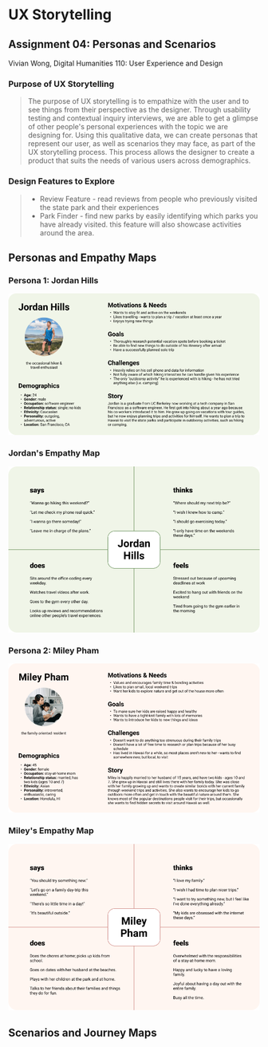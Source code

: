 # UX Storytelling
## Assignment 04: Personas and Scenarios
Vivian Wong, Digital Humanities 110: User Experience and Design

### Purpose of UX Storytelling
> The purpose of UX storytelling is to empathize with the user and to see things from their perspective as the designer. Through usability testing and contextual inquiry interviews, we are able to get a glimpse of other people's personal experiences with the topic we are designing for. Using this qualitative data, we can create personas that represent our user, as well as scenarios they may face, as part of the UX storytelling process. This process allows  the designer to create a product that suits the needs of various users across demographics.

### Design Features to Explore
> * Review Feature - read reviews from people who previously visited the state park and their experiences
> * Park Finder - find new parks by easily identifying which parks you have already visited. this feature will also showcase activities around the area.


## Personas and Empathy Maps
### Persona 1: Jordan Hills
![Jordan Hills Persona](JordanHillsPersona.png)

### Jordan's Empathy Map
![Jordan Hills Empathy Map](JordanEmpathyMap.png)

### Persona 2: Miley Pham
![Miley Pham Persona](MileyPhamPersona.png)

### Miley's Empathy Map
![Miley Pham Empathy Map](MileyEmpathyMap.png)

## Scenarios and Journey Maps
